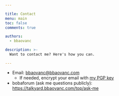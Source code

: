 ```yaml
---

title: Contact
menu: main
toc: false
comments: true

authors:
  - bbaovanc

description: >-
  Want to contact me? Here's how you can.

---
```


- Email: bbaovanc@bbaovanc.com
  - If needed, encrypt your email with [my PGP
    key](https://keyserver.ubuntu.com/pks/lookup?search=bbaovanc%40bbaovanc.com&fingerprint=on&op=index)
- bobaforum (ask me questions publicly):
  https://talkyard.bbaovanc.com/top/ask-me
